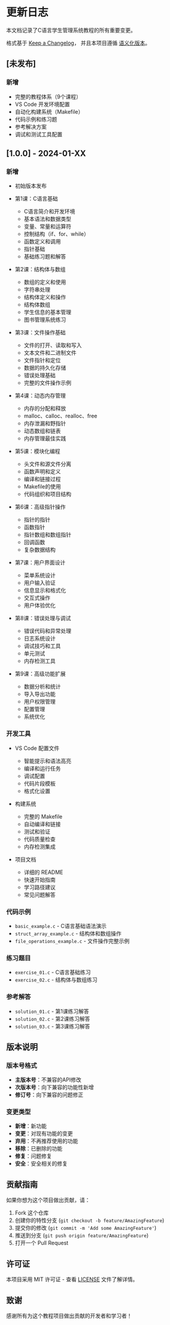 # 更新日志

本文档记录了C语言学生管理系统教程的所有重要变更。

格式基于 [Keep a Changelog](https://keepachangelog.com/zh-CN/1.0.0/)，
并且本项目遵循 [语义化版本](https://semver.org/lang/zh-CN/)。

## [未发布]

### 新增
- 完整的教程体系（9个课程）
- VS Code 开发环境配置
- 自动化构建系统（Makefile）
- 代码示例和练习题
- 参考解决方案
- 调试和测试工具配置

## [1.0.0] - 2024-01-XX

### 新增
- 初始版本发布
- 第1课：C语言基础
  - C语言简介和开发环境
  - 基本语法和数据类型
  - 变量、常量和运算符
  - 控制结构（if、for、while）
  - 函数定义和调用
  - 指针基础
  - 基础练习题和解答

- 第2课：结构体与数组
  - 数组的定义和使用
  - 字符串处理
  - 结构体定义和操作
  - 结构体数组
  - 学生信息的基本管理
  - 图书管理系统练习

- 第3课：文件操作基础
  - 文件的打开、读取和写入
  - 文本文件和二进制文件
  - 文件指针和定位
  - 数据的持久化存储
  - 错误处理基础
  - 完整的文件操作示例

- 第4课：动态内存管理
  - 内存的分配和释放
  - malloc、calloc、realloc、free
  - 内存泄漏和野指针
  - 动态数组和链表
  - 内存管理最佳实践

- 第5课：模块化编程
  - 头文件和源文件分离
  - 函数声明和定义
  - 编译和链接过程
  - Makefile的使用
  - 代码组织和项目结构

- 第6课：高级指针操作
  - 指针的指针
  - 函数指针
  - 指针数组和数组指针
  - 回调函数
  - 复杂数据结构

- 第7课：用户界面设计
  - 菜单系统设计
  - 用户输入验证
  - 信息显示和格式化
  - 交互式操作
  - 用户体验优化

- 第8课：错误处理与调试
  - 错误代码和异常处理
  - 日志系统设计
  - 调试技巧和工具
  - 单元测试
  - 内存检测工具

- 第9课：高级功能扩展
  - 数据分析和统计
  - 导入导出功能
  - 用户权限管理
  - 配置管理
  - 系统优化

### 开发工具
- VS Code 配置文件
  - 智能提示和语法高亮
  - 编译和运行任务
  - 调试配置
  - 代码片段模板
  - 格式化设置

- 构建系统
  - 完整的 Makefile
  - 自动编译和链接
  - 测试和验证
  - 代码质量检查
  - 内存检测集成

- 项目文档
  - 详细的 README
  - 快速开始指南
  - 学习路径建议
  - 常见问题解答

### 代码示例
- `basic_example.c` - C语言基础语法演示
- `struct_array_example.c` - 结构体和数组操作
- `file_operations_example.c` - 文件操作完整示例

### 练习题目
- `exercise_01.c` - C语言基础练习
- `exercise_02.c` - 结构体与数组练习

### 参考解答
- `solution_01.c` - 第1课练习解答
- `solution_02.c` - 第2课练习解答
- `solution_03.c` - 第3课练习解答

## 版本说明

### 版本号格式
- **主版本号**：不兼容的API修改
- **次版本号**：向下兼容的功能性新增
- **修订号**：向下兼容的问题修正

### 变更类型
- **新增**：新功能
- **变更**：对现有功能的变更
- **弃用**：不再推荐使用的功能
- **移除**：已删除的功能
- **修复**：问题修复
- **安全**：安全相关的修复

## 贡献指南

如果你想为这个项目做出贡献，请：

1. Fork 这个仓库
2. 创建你的特性分支 (`git checkout -b feature/AmazingFeature`)
3. 提交你的修改 (`git commit -m 'Add some AmazingFeature'`)
4. 推送到分支 (`git push origin feature/AmazingFeature`)
5. 打开一个 Pull Request

## 许可证

本项目采用 MIT 许可证 - 查看 [LICENSE](LICENSE) 文件了解详情。

## 致谢

感谢所有为这个教程项目做出贡献的开发者和学习者！